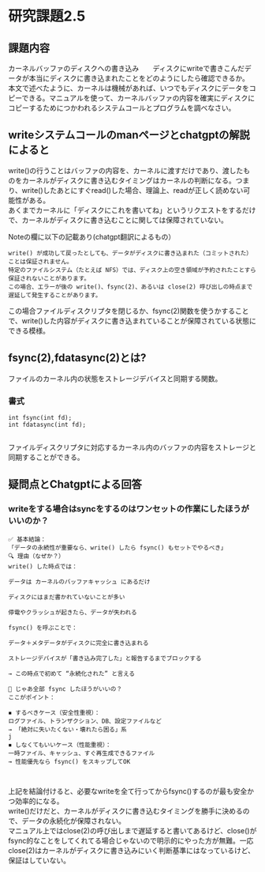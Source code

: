 # 研究課題2.5    
    
## 課題内容    
カーネルバッファのディスクへの書き込み　　ディスクにwriteで書きこんだデータが本当にディスクに書き込まれたことをどのようにしたら確認できるか。    
本文で述べたように、カーネルは機械があれば、いつでもディスクにデータをコピーできる。マニュアルを使って、カーネルバッファの内容を確実にディスクにコピーするためにつかわれるシステムコールとプログラムを調べなさい。    
    
## writeシステムコールのmanページとchatgptの解説によると    
write()の行うことはバッファの内容を、カーネルに渡すだけであり、渡したものをカーネルがディスクに書き込むタイミングはカーネルの判断になる。つまり、write()したあとにすぐread()した場合、理論上、readが正しく読めない可能性がある。    
あくまでカーネルに「ディスクにこれを書いてね」というリクエストをするだけで、カーネルがディスクに書き込むことに関しては保障されていない。    
    
Noteの欄に以下の記載あり(chatgpt翻訳によるもの）    
```    
write() が成功して戻ったとしても、データがディスクに書き込まれた（コミットされた）ことは保証されません。    
特定のファイルシステム（たとえば NFS）では、ディスク上の空き領域が予約されたことすら保証されないことがあります。    
この場合、エラーが後の write()、fsync(2)、あるいは close(2) 呼び出しの時点まで遅延して発生することがあります。    
```    
    
この場合ファイルディスクリプタを閉じるか、fsync(2)関数を使うかすることで、write()した内容がディスクに書き込まれていることが保障されている状態にできる模様。    
    
## fsync(2),fdatasync(2)とは?    
ファイルのカーネル内の状態をストレージデバイスと同期する関数。    
    
### 書式    
```    
int fsync(int fd);    
int fdatasync(int fd);    
    
```    
    
ファイルディスクリプタに対応するカーネル内のバッファの内容をストレージと同期することができる。    
    
## 疑問点とChatgptによる回答    
    
### writeをする場合はsyncをするのはワンセットの作業にしたほうがいいのか？    
    
```    
✅ 基本結論：    
「データの永続性が重要なら、write() したら fsync() もセットでやるべき」    
🔍 理由（なぜか？）    
write() した時点では：    
    
データは カーネルのバッファキャッシュ にあるだけ    
    
ディスクにはまだ書かれていないことが多い    
    
停電やクラッシュが起きたら、データが失われる    
    
fsync() を呼ぶことで：    
    
データ＋メタデータがディスクに完全に書き込まれる    
    
ストレージデバイスが「書き込み完了した」と報告するまでブロックする    
    
→ この時点で初めて “永続化された” と言える    
    
🧠 じゃあ全部 fsync したほうがいいの？    
ここがポイント：    
    
◾ するべきケース（安全性重視）：    
ログファイル、トランザクション、DB、設定ファイルなど    
→ 「絶対に失いたくない・壊れたら困る」系    
j    
◾ しなくてもいいケース（性能重視）：    
一時ファイル、キャッシュ、すぐ再生成できるファイル    
→ 性能優先なら fsync() をスキップしてOK    
    
    
```    
    
上記を結論付けると、必要なwriteを全て行ってからfsync()するのが最も安全かつ効率的になる。    
write()だけだと、カーネルがディスクに書き込むタイミングを勝手に決めるので、データの永続化が保障されない。    
マニュアル上ではclose(2)の呼び出しまで遅延すると書いてあるけど、close()がfsync的なことをしてくれてる場合じゃないので明示的にやった方が無難。一応close(2)はカーネルがディスクに書き込みにいく判断基準にはなっているけど、保証はしていない。    
    
    
    
    
    
